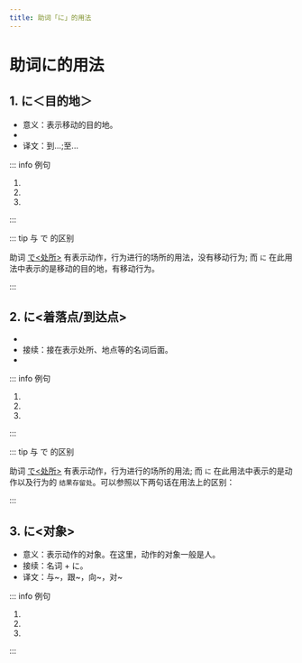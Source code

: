 ```yaml
---
title: 助词「に」的用法
---
```


# 助词に的用法

## 1. に＜目的地＞

- 意义：表示移动的目的地。
- <grammer-content sentence="接续：**表示处所的名词** + に + 移动性动词，例如：[行/い]く、[来/く]る、[帰/かえ]る、[入/はい]る等。" inline />
- 译文：到...;至...

::: info 例句

1. <grammer-content sentence="[李/リ]さんも[王/おう]さんもよくここ**に**[来/き]ますか。" trans='小李和小王都经常来这里吗？' />
1. <grammer-content sentence="[明日/あした][図書館/としょかん]**に**[行/い]きます。" trans='明天去图书馆。' />
1. <grammer-content sentence="[鈴木/すずき]さんはよく[映画館/えいがかん]**に**[行/き]ます。" trans='铃木经常去电影院。' />

:::

::: tip 与 で 的区别

助词 <u>[で<处所>](./te.md#1-で处所)</u> 有表示动作，行为进行的场所的用法，没有移动行为; 而 `に` 在此用法中表示的是移动的目的地，有移动行为。

:::

## 2. に<着落点/到达点>

- <grammer-content sentence="意义：表示事物的**附着点**，可以理解成动作完成后一定会留下痕迹。" inline />
- 接续：接在表示处所、地点等的名词后面。
- <grammer-content sentence="译文：...在... (与带有**附着含义**的动词搭配，例如：[置/お]く: 放置)" inline />

::: info 例句

1. <grammer-content sentence="ノ一ト**に**[名前/なまえ]を[書/か]きました。" trans='在笔记本上写名字了。' />
1. <grammer-content sentence="[教科書/きょうかしょ]を[机/つくえ]の[上/うえ]**に**[置/お]く。" trans='把教科书放在桌子上。' />
1. <grammer-content sentence="[該当項目/がいとうこうもく]**に**チェックをお[願/ねが]いします。" trans='拜托在该项上做记号。' />

:::

::: tip 与 で 的区别

助词 <u>[で<处所>](./te.md#1-で处所)</u> 有表示动作，行为进行的场所的用法; 而 `に` 在此用法中表示的是动作以及行为的 `结果存留处`。可以参照以下两句话在用法上的区别：

<div class='bunpu-block'>

  <grammer-content sentence="[机/つくえ]の[上/うえ]**に**[本/ほん]を[置/お]く。" trans='把书放在了桌上（放书的动作结束后，书在桌上，书**附着**在桌面上）' />
  <grammer-content sentence="[机/つくえ]の[上/うえ]**で**[本/ほん]を[置/お]く。" trans='把书放在了桌上（站在桌面上放书，表示**放书动作进行的场所**是在桌面上）' />

</div>

:::

## 3. に<对象>

- 意义：表示动作的对象。在这里，动作的对象一般是人。
- 接续：名词 + に。
- 译文：与~，跟~，向~，对~

::: info 例句

1. <grammer-content sentence="[交換留学生/こうかんりゅうがくせい]の[鄭/てい]さん**に**[会/か]いましたか。" trans='跟交换留学生小郑见面了吗？' />
1. <grammer-content sentence="[王/おう]さんは[高橋/たかはしさん]**に**メールを[送/おく]ります。" trans='小王给高桥发送了邮件。' />
1. <grammer-content sentence="[遠藤/えんどう][先生/せんせい]は１[年生/ねんせい]**に**[試験/しけん]の[結果/けっか]を[発表/はっぴょう]しました。" trans='远藤老师跟一年级学生宣布了考试结果。' />

:::
